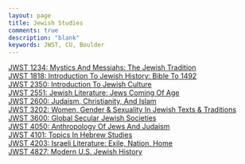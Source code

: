 ```yaml
---
layout: page
title: Jewish Studies
comments: true
description: "blank"
keywords: JWST, CU, Boulder
---
```

<body>
<div><a href="../../courses/JWST-1234">JWST 1234: Mystics And Messiahs: The Jewish Tradition</a></div>
<div><a href="../../courses/JWST-1818">JWST 1818: Introduction To Jewish History: Bible To 1492</a></div>
<div><a href="../../courses/JWST-2350">JWST 2350: Introduction To Jewish Culture</a></div>
<div><a href="../../courses/JWST-2551">JWST 2551: Jewish Literature:  Jews Coming Of Age</a></div>
<div><a href="../../courses/JWST-2600">JWST 2600: Judaism, Christianity, And Islam</a></div>
<div><a href="../../courses/JWST-3202">JWST 3202: Women, Gender & Sexuality In Jewish Texts & Traditions</a></div>
<div><a href="../../courses/JWST-3600">JWST 3600: Global Secular Jewish Societies</a></div>
<div><a href="../../courses/JWST-4050">JWST 4050: Anthropology Of Jews And Judaism</a></div>
<div><a href="../../courses/JWST-4101">JWST 4101: Topics In Hebrew Studies</a></div>
<div><a href="../../courses/JWST-4203">JWST 4203: Israeli Literature: Exile, Nation, Home</a></div>
<div><a href="../../courses/JWST-4827">JWST 4827: Modern U.S. Jewish History</a></div>
</body>